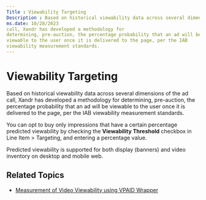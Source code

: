 ```yaml
---
Title : Viewability Targeting
Description : Based on historical viewability data across several dimensions of the ad
ms.date: 10/28/2023
call, Xandr has developed a methodology for
determining, pre-auction, the percentage probability that an ad will be
viewable to the user once it is delivered to the page, per the IAB
viewability measurement standards.
---
```



# Viewability Targeting



Based on historical viewability data across several dimensions of the ad
call, Xandr has developed a methodology for
determining, pre-auction, the percentage probability that an ad will be
viewable to the user once it is delivered to the page, per the IAB
viewability measurement standards.

You can opt to buy only impressions that have a certain percentage
predicted viewability by checking the **Viewability Threshold** checkbox
in Line Item
 \>  Targeting, and
entering a percentage value.

Predicted viewability is supported for both display (banners) and video
inventory on desktop and mobile web.

>

## Related Topics

- <a href="video-viewability.md" class="xref">Measurement of Video
  Viewability using VPAID Wrapper</a>






